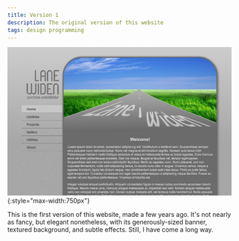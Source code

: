 ```yaml
---
title: Version 1
description: The original version of this website
tags: design programming
---
```


![Version 1 screenshot](/img/version-1/screenshot.jpg){:style="max-width:750px"}

This is the first version of this website, made a few years ago. It's not nearly as fancy, but elegant nonetheless, with its generously-sized banner, textured background, and subtle effects. Still, I have come a long way.